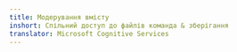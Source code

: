 ```yaml
---
title: Модерування вмісту
inshort: Спільний доступ до файлів команда & зберігання
translator: Microsoft Cognitive Services
---
```





